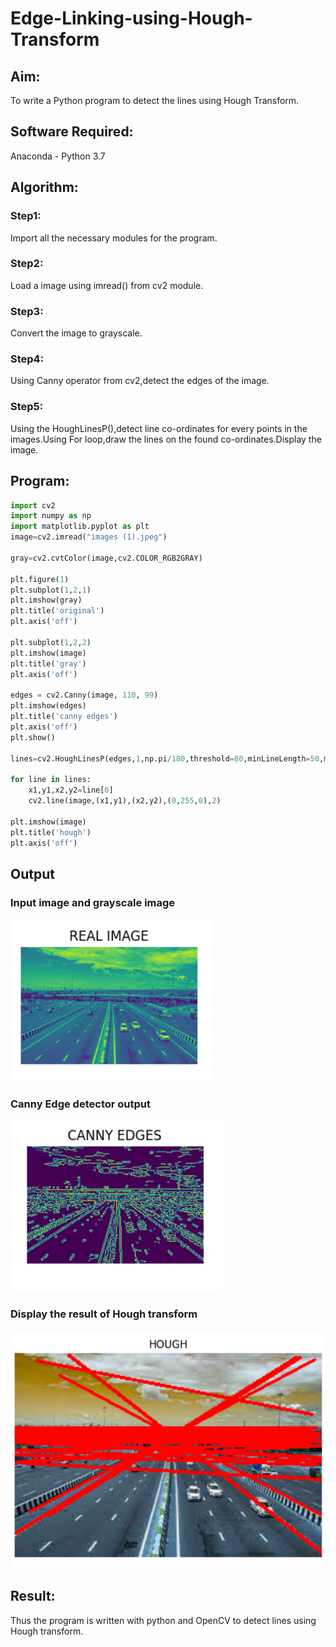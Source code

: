 # Edge-Linking-using-Hough-Transform
## Aim:
To write a Python program to detect the lines using Hough Transform.

## Software Required:
Anaconda - Python 3.7

## Algorithm:
### Step1:
Import all the necessary modules for the program.

### Step2:
Load a image using imread() from cv2 module.

### Step3:
Convert the image to grayscale.

### Step4:
Using Canny operator from cv2,detect the edges of the image.

### Step5:
Using the HoughLinesP(),detect line co-ordinates for every points in the images.Using For loop,draw the lines on the found co-ordinates.Display the image.


## Program:
```Python
import cv2
import numpy as np
import matplotlib.pyplot as plt
image=cv2.imread("images (1).jpeg")

gray=cv2.cvtColor(image,cv2.COLOR_RGB2GRAY)

plt.figure(1)
plt.subplot(1,2,1)
plt.imshow(gray)
plt.title('original')
plt.axis('off')

plt.subplot(1,2,2)
plt.imshow(image)
plt.title('gray')
plt.axis('off')

edges = cv2.Canny(image, 110, 99)
plt.imshow(edges)
plt.title('canny edges')
plt.axis('off')
plt.show()

lines=cv2.HoughLinesP(edges,1,np.pi/180,threshold=80,minLineLength=50,maxLineGap=250)

for line in lines:
    x1,y1,x2,y2=line[0]
    cv2.line(image,(x1,y1),(x2,y2),(0,255,0),2)

plt.imshow(image)
plt.title('hough')
plt.axis('off')
```
## Output

### Input image and grayscale image
![model](out1.png)
### Canny Edge detector output
![model](out2.png)


### Display the result of Hough transform
![model](out3.png)


## Result:
Thus the program is written with python and OpenCV to detect lines using Hough transform.